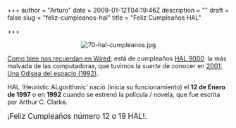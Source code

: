 +++
author = "Arturo"
date = 2009-01-12T04:19:46Z
description = ""
draft = false
slug = "feliz-cumpleanos-hal"
title = "Feliz Cumpleaños HAL"

+++

<p align="center"><img src="http://geeksan.com/wp-content/uploads/import/70-hal-cumpleanos.jpg" alt="70-hal-cumpleanos.jpg" /></p>

<p><a href="http://www.wired.com/science/discoveries/news/2009/01/dayintech_0112">Como bien nos recuerdan en Wired</a>; está de cumpleaños <a href="http://geek.cl/wp-content/uploads/2009/01/HAL_9000">HAL 9000</a>&nbsp; la más malvada de las computadoras, que tuvimos la <em>suerte</em> de conocer en <a href="http://geek.cl/wp-content/uploads/2009/01/tt0062622">2001: Una Odisea del espacio (1992)</a>.</p>

<p>HAL  'Heuristic ALgorithmic' nació (inicia su funcionamiento) el <b>12 de Enero de 1997</b> o en <b>1992</b> cuando se estrenó la película / novela, que fue escrita por Arthur C. Clarke.</p>

<p><big>¡Feliz Cumpleaños número 12 o 19 HAL!.</big></p>